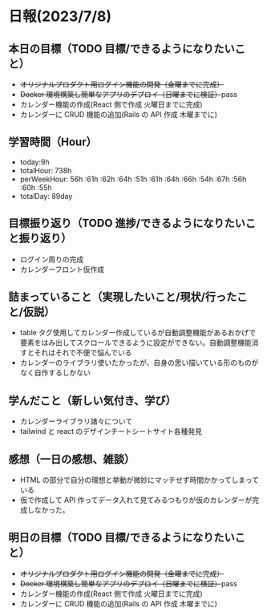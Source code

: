 # 日報(2023/7/8)

## 本日の目標（TODO 目標/できるようになりたいこと）

- ~~オリジナルプロダクト用ログイン機能の開発（金曜までに完成）~~
- ~~Docker 環境構築し簡単なアプリのデプロイ（日曜までに検証）~~pass
- カレンダー機能の作成(React 側で作成 火曜日までに完成)
- カレンダーに CRUD 機能の追加(Rails の API 作成 木曜までに)

## 学習時間（Hour）

- today:9h
- totalHour: 738h
- perWeekHour: 56h :61h :62h :64h :51h :61h :64h :66h :54h :67h :56h :60h :55h
- totalDay: 89day

## 目標振り返り（TODO 進捗/できるようになりたいこと振り返り）

- ログイン周りの完成
- カレンダーフロント仮作成

## 詰まっていること（実現したいこと/現状/行ったこと/仮説）

- table タグ使用してカレンダー作成しているが自動調整機能があるおかげで要素をはみ出してスクロールできるように設定ができない。自動調整機能消すとそれはそれで不便で悩んでいる
- カレンダーのライブラリ使いたかったが、自身の思い描いている形のものがなく自作するしかない

## 学んだこと（新しい気付き、学び）

- カレンダーライブラリ諸々について
- tailwind と react のデザインチートシートサイト各種発見

## 感想（一日の感想、雑談）

- HTML の部分で自分の理想と挙動が微妙にマッチせず時間かかってしまっている
- 仮で作成して API 作ってデータ入れて見てみるつもりが仮のカレンダーが完成しなかった。

## 明日の目標（TODO 目標/できるようになりたいこと）

- ~~オリジナルプロダクト用ログイン機能の開発（金曜までに完成）~~
- ~~Docker 環境構築し簡単なアプリのデプロイ（日曜までに検証）~~pass
- カレンダー機能の作成(React 側で作成 火曜日までに完成)
- カレンダーに CRUD 機能の追加(Rails の API 作成 木曜までに)

